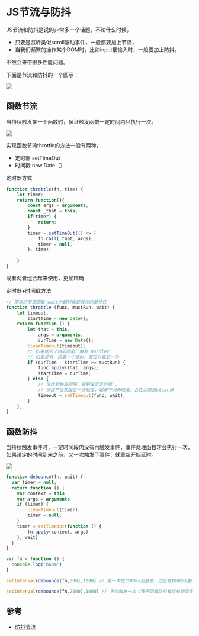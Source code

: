 # JS节流与防抖
JS节流和防抖是说的非常多一个话题，不论什么时候，
- 只要是监听类似scroll滚动事件，一般都要加上节流，
- 当我们频繁的操作某个DOM时，比如input框输入时，一般要加上防抖。

不然会来带很多性能问题。

下面是节流和防抖的一个图示：

![](https://user-gold-cdn.xitu.io/2019/1/25/168848565d65c88b?imageView2/0/w/1280/h/960/format/webp/ignore-error/1)

## 函数节流
当持续触发某一个函数时，保证触发函数一定时间内只执行一次。

![](https://user-gold-cdn.xitu.io/2018/6/10/163e9f9241c653a8?imageView2/0/w/1280/h/960/format/webp/ignore-error/1)

实现函数节流throttle的方法一般有两种，
- 定时器 setTimeOut
- 时间戳 new Date（）

定时器方式
```js
function throttle(fn, time) {
    let timer;
    return function(){
        const args = arguments;
        const _that = this;
        if(timer) {
            return;
        } 
        timer = setTimeOut(() => {
            fn.call(_that, args);
            timer = null;
        }, time);
        
    }
}
```

或者两者组合起来使用，更加精确

定时器+时间戳方法

```js
// 简单的节流函数 wait的延时保证程序的健壮性
function throttle (func, mustRun, wait) {
    let timeout,
        startTime = new Date();
    return function () {
        let that = this,  
            args = arguments,
            curTime = new Date();
        clearTimeout(timeout);
        // 如果达到了时间间隔，触发 handler
        // 如果没有，设置一个延时，假设为最后一次
        if (curTime - startTime >= mustRun) {
            func.apply(that, args);
            startTime = curTime;
        } else {
            // 没达到触发间隔，重新设定定时器 ，
            // 保证不丢失最后一次触发，如果中间再触发，会在之前被clear掉
            timeout = setTimeout(func, wait);
        }
    };
}
```


## 函数防抖

当持续触发事件时，一定时间段内没有再触发事件，事件处理函数才会执行一次，如果设定的时间到来之前，又一次触发了事件，就重新开始延时。


![](https://user-gold-cdn.xitu.io/2018/6/10/163e9f9241e349d2?imageView2/0/w/1280/h/960/format/webp/ignore-error/1)



```js
function debounce(fn, wait) {
  var timer = null;
  return function () {
    var context = this
    var args = arguments
    if (timer) {
        clearTimeout(timer);
        timer = null;
    }
    timer = setTimeout(function () {
        fn.apply(context, args)
    }, wait)
  }
}

var fn = function () {
  console.log('boom')
}

setInterval(debounce(fn,500),1000) // 第一次在1500ms后触发，之后每1000ms触发一次

setInterval(debounce(fn,2000),1000) // 不会触发一次（我把函数防抖看出技能读条，如果读条没完成就用技能，便会失败而且重新读条）
```


## 参考
- [防抖节流](https://juejin.im/entry/5b1d2d54f265da6e2545bfa4)





